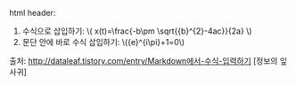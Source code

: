 html header: <script type="text/javascript"  src="http://cdn.mathjax.org/mathjax/latest/MathJax.js?config=TeX-AMS-MML_HTMLorMML"></script> 
1. 수식으로 삽입하기:
\\( x(t)=\frac{-b\pm \sqrt{{b}^{2}-4ac}}{2a} \\)
2. 문단 안에 바로 수식 삽입하기:
\\({e}^{i\pi}+1=0\\)


출처: http://dataleaf.tistory.com/entry/Markdown에서-수식-입력하기 [정보의 잎사귀]

